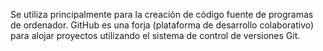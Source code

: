 Se utiliza principalmente para la creación de código fuente de programas de ordenador. GitHub es una forja (plataforma de desarrollo colaborativo) para alojar proyectos utilizando el sistema de control de versiones Git. 
